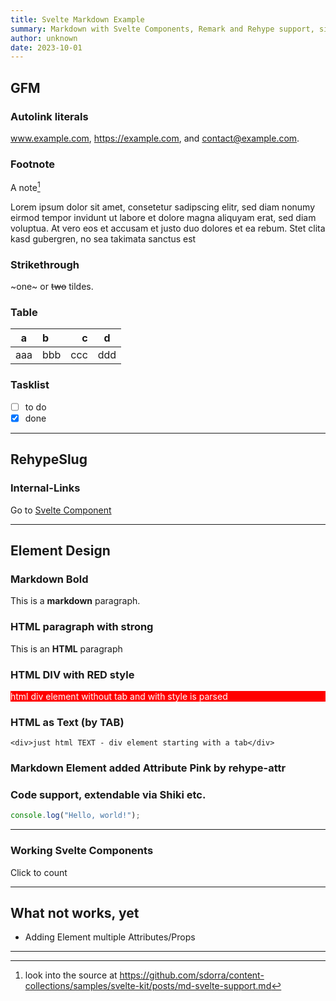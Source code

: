 ```yaml
---
title: Svelte Markdown Example
summary: Markdown with Svelte Components, Remark and Rehype support, simular as MDX, just for Svelte
author: unknown
date: 2023-10-01
---
```


## GFM

### Autolink literals

www.example.com, https://example.com, and contact@example.com.

### Footnote

A note[^1]

Lorem ipsum dolor sit amet, consetetur sadipscing elitr, sed diam nonumy eirmod tempor invidunt ut labore et dolore magna aliquyam erat, sed diam voluptua. At vero eos et accusam et justo duo dolores et ea rebum. Stet clita kasd gubergren, no sea takimata sanctus est

### Strikethrough

~one~ or ~~two~~ tildes.

### Table

| a   | b   |   c |  d  |
| --- | :-- | --: | :-: |
| aaa | bbb | ccc | ddd |

### Tasklist

- [ ] to do
- [x] done

---

## RehypeSlug

### Internal-Links

Go to [Svelte Component](#svelte-component)

---

## Element Design

### Markdown Bold

This is a **markdown** paragraph.

### HTML paragraph with strong

<p>This is an <strong>HTML</strong> paragraph</p>

### HTML DIV with RED style

<div style="background-color: red; color: white;">html div element without tab and with style is parsed</div>

### HTML as Text (by TAB)

    <div>just html TEXT - div element starting with a tab</div>

### Markdown Element added Attribute Pink by rehype-attr

<!--rehype:style=color:pink;-->

### Code support, extendable via Shiki etc.

```typescript
console.log("Hello, world!");
```

---

### Working Svelte Components

Click to count <Counter />

---

## What not works, yet

- Adding Element multiple Attributes/Props

---

[^1]: look into the source at https://github.com/sdorra/content-collections/samples/svelte-kit/posts/md-svelte-support.md
